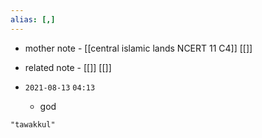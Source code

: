```yaml
---
alias: [,]
---
```

- mother note	- [[central islamic lands NCERT 11 C4]] [[]]
- related note - [[]] [[]]

- `2021-08-13`  `04:13`
	- god

```query
"tawakkul"
```
